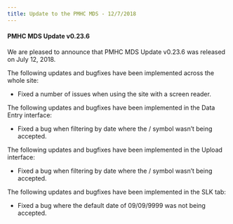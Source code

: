 ```yaml
---
title: Update to the PMHC MDS - 12/7/2018
---
```


#### PMHC MDS Update v0.23.6 ####

We are pleased to announce that PMHC MDS Update v0.23.6 was released on July 12, 2018.

The following updates and bugfixes have been implemented across the whole site:

* Fixed a number of issues when using the site with a screen reader.

The following updates and bugfixes have been implemented in the Data Entry interface:

* Fixed a bug when filtering by date where the / symbol wasn’t being accepted.

The following updates and bugfixes have been implemented in the Upload interface:

* Fixed a bug when filtering by date where the / symbol wasn’t being accepted.

The following updates and bugfixes have been implemented in the SLK tab:

* Fixed a bug where the default date of 09/09/9999 was not being accepted.
